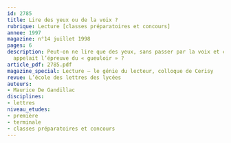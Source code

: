 ```yaml
---
id: 2785
title: Lire des yeux ou de la voix ?
rubrique: Lecture [classes préparatoires et concours]
annee: 1997
magazine: n°14 juillet 1998
pages: 6
description: Peut-on ne lire que des yeux, sans passer par la voix et ce que Flaubert
  appelait l’épreuve du « gueuloir » ?
article_pdf: 2785.pdf
magazine_special: Lecture – le génie du lecteur, colloque de Cerisy
revue: L’école des lettres des lycées
auteurs:
- Maurice De Gandillac
disciplines:
- lettres
niveau_etudes:
- première
- terminale
- classes préparatoires et concours
---
```

